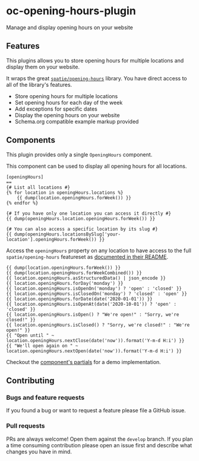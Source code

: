 # oc-opening-hours-plugin

Manage and display opening hours on your website

## Features

This plugins allows you to store opening hours for multiple locations and display them on your website.

It wraps the great [`spatie/opening-hours`](https://github.com/spatie/opening-hours) library. You have direct access to all of the library's features.

* Store opening hours for multiple locations
* Set opening hours for each day of the week
* Add exceptions for specific dates
* Display the opening hours on your website
* Schema.org compatible example markup provided


## Components

This plugin provides only a single `OpeningHours` component.

This component can be used to display all opening hours for all locations.

```twig
[openingHours]
==
{# List all locations #}
{% for location in openingHours.locations %}
	{{ dump(location.openingHours.forWeek()) }}
{% endfor %}

{# If you have only one location you can access it directly #}
{{ dump(openingHours.location.openingHours.forWeek()) }}

{# You can also access a specific location by its slug #}
{{ dump(openingHours.locationsBySlug['your-location'].openingHours.forWeek()) }}
```

Access the `openingHours` property on any location to have access to the full `spatie/opening-hours`
featureset as [documented in their README](https://github.com/spatie/opening-hours#openinghoursforweek-spatieopeninghoursopeninghoursforday).

```twig
{{ dump(location.openingHours.forWeek()) }}
{{ dump(location.openingHours.forWeekCombined()) }}
{{ location.openingHours.asStructuredData() | json_encode }}
{{ location.openingHours.forDay('monday') }}
{{ location.openingHours.isOpenOn('monday') ? 'open' : 'closed' }}
{{ location.openingHours.isClosedOn('monday') ? 'closed' : 'open' }}
{{ location.openingHours.forDate(date('2020-01-01')) }}
{{ location.openingHours.isOpenAt(date('2020-10-01')) ? 'open' : 'closed' }}
{{ location.openingHours.isOpen() ? "We're open!" : "Sorry, we're closed!" }}
{{ location.openingHours.isClosed() ? "Sorry, we're closed!" : "We're open!" }}
{{ "Open until " ~ location.openingHours.nextClose(date('now')).format('Y-m-d H:i') }}
{{ "We'll open again on " ~ location.openingHours.nextOpen(date('now')).format('Y-m-d H:i') }}
```

Checkout the [component's partials](components/openinghours/) for a demo implementation.



## Contributing

### Bugs and feature requests

If you found a bug or want to request a feature please file a GitHub issue.

### Pull requests

PRs are always welcome! Open them against the `develop` branch.
If you plan a time consuming contribution please open an issue first and describe what changes you have in mind. 